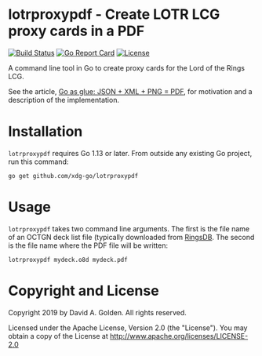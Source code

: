 # lotrproxypdf - Create LOTR LCG proxy cards in a PDF

[![Build Status](https://travis-ci.org/xdg-go/lotrproxypdf.svg?branch=master)](https://travis-ci.org/xdg-go/lotrproxypdf) [![Go Report Card](https://goreportcard.com/badge/github.com/xdg-go/lotrproxypdf)](https://goreportcard.com/report/github.com/xdg-go/lotrproxypdf) [![License](https://img.shields.io/badge/License-Apache%202.0-blue.svg)](https://opensource.org/licenses/Apache-2.0)

A command line tool in Go to create proxy cards for the Lord of the Rings LCG.

See the article, [Go as glue: JSON + XML + PNG =
PDF](https://xdg.me/blog/go-as-glue-json-xml-png-pdf/), for motivation and a
description of the implementation.

# Installation

`lotrproxypdf` requires Go 1.13 or later.  From outside any existing Go
project, run this command:

```
go get github.com/xdg-go/lotrproxypdf
```

# Usage

`lotrproxypdf` takes two command line arguments.  The first is the file name
of an OCTGN deck list file (typically downloaded from
[RingsDB](https://ringsdb.com/decklists).  The second is the file name where
the PDF file will be written:

```
lotrproxypdf mydeck.o8d mydeck.pdf
```

# Copyright and License

Copyright 2019 by David A. Golden. All rights reserved.

Licensed under the Apache License, Version 2.0 (the "License").
You may obtain a copy of the License at http://www.apache.org/licenses/LICENSE-2.0
